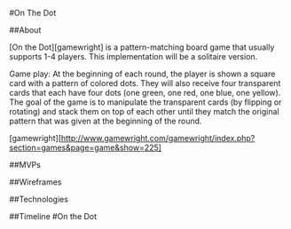 #On The Dot

##About

[On the Dot][gamewright] is a pattern-matching board game that usually supports 1-4 players. This implementation will be a solitaire version.

Game play: At the beginning of each round, the player is shown a square card with a pattern of colored dots. They will also receive four transparent cards that each have four dots (one green, one red, one blue, one yellow). The goal of the game is to manipulate the transparent cards (by flipping or rotating) and stack them on top of each other until they match the original pattern that was given at the beginning of the round.


[gamewright][http://www.gamewright.com/gamewright/index.php?section=games&page=game&show=225]

##MVPs

##Wireframes

##Technologies

##Timeline
#On the Dot
